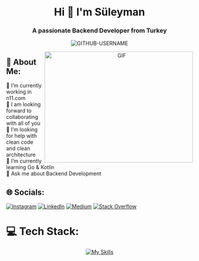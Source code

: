 <h1 align="center">Hi 👋 I'm Süleyman</h1>
<h3 align="center">A passionate Backend Developer from Turkey</h3>

<p align="center"> <img src="https://komarev.com/ghpvc/?username=suleymankayabasi&label=Profile%20views&color=ce9927&style=flat" alt="GITHUB-USERNAME" /> </p>
<a target="_blank" align="center">
  <img align="right" top="500" height="300" width="400" alt="GIF" src="https://media.giphy.com/media/SWoSkN6DxTszqIKEqv/giphy.gif">
</a>

## 💫 About Me:
🔭 I’m currently working in n11.com<br>👯 I am looking forward to collaborating with all of you<br>🤝 I’m looking for help with clean code and clean architecture<br>🌱 I’m currently learning Go & Kotlin<br>💬 Ask me about Backend Development


## 🌐 Socials:
[![Instagram](https://img.shields.io/badge/Instagram-%23E4405F.svg?logo=Instagram&logoColor=white)](https://instagram.com/sleymankayabasi) [![LinkedIn](https://img.shields.io/badge/LinkedIn-%230077B5.svg?logo=linkedin&logoColor=white)](https://linkedin.com/in/suleyman-kayabasi) [![Medium](https://img.shields.io/badge/Medium-12100E?logo=medium&logoColor=white)](https://medium.com/@suleymankayabasi) [![Stack Overflow](https://img.shields.io/badge/-Stackoverflow-FE7A16?logo=stack-overflow&logoColor=white)](https://stackoverflow.com/users/suleymankayabasi) 

# 💻 Tech Stack:
<!-- https://github.com/tandpfun/skill-icons -->
<div align="center">

[![My Skills](https://skillicons.dev/icons?i=java,py,js,flask,kotlin,spring,maven,gradle,hibernate,mysql,mongodb,postgres,kafka,docker,jenkins,kubernetes,grafana,linux,react,git)](https://skillicons.dev)

</div>
